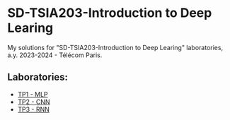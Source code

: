 # SD-TSIA203-Introduction to Deep Learing

My solutions for "SD-TSIA203-Introduction to Deep Learing" laboratories, a.y. 2023-2024 - Télécom Paris.

## Laboratories:

- [TP1 - MLP](TP1)
- [TP2 - CNN](TP2)
- [TP3 - RNN](TP3)
